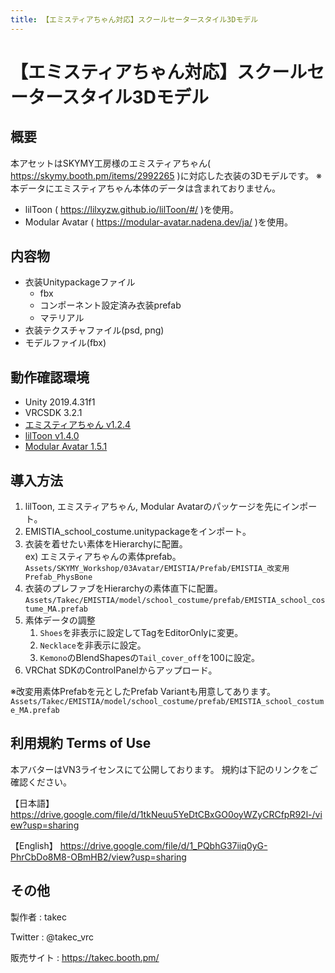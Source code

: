 ```yaml
---
title: 【エミスティアちゃん対応】スクールセータースタイル3Dモデル
---
```


# 【エミスティアちゃん対応】スクールセータースタイル3Dモデル

## 概要
本アセットはSKYMY工房様のエミスティアちゃん( https://skymy.booth.pm/items/2992265 )に対応した衣装の3Dモデルです。
※本データにエミスティアちゃん本体のデータは含まれておりません。

* lilToon ( https://lilxyzw.github.io/lilToon/#/ )を使用。
* Modular Avatar ( https://modular-avatar.nadena.dev/ja/ )を使用。

## 内容物
* 衣装Unitypackageファイル
  * fbx
  * コンポーネント設定済み衣装prefab
  * マテリアル
* 衣装テクスチャファイル(psd, png)
* モデルファイル(fbx)

## 動作確認環境
* Unity 2019.4.31f1
* VRCSDK 3.2.1
* [エミスティアちゃん v1.2.4](https://skymy.booth.pm/items/2992265)
* [lilToon v1.4.0](https://lilxyzw.github.io/lilToon/#/)
* [Modular Avatar 1.5.1](https://modular-avatar.nadena.dev/ja/)

## 導入方法
1. lilToon, エミスティアちゃん, Modular Avatarのパッケージを先にインポート。
2. EMISTIA_school_costume.unitypackageをインポート。
3. 衣装を着せたい素体をHierarchyに配置。  
   ex) エミスティアちゃんの素体prefab。  
   `Assets/SKYMY_Workshop/03Avatar/EMISTIA/Prefab/EMISTIA_改変用Prefab_PhysBone`
4. 衣装のプレファブをHierarchyの素体直下に配置。
   `Assets/Takec/EMISTIA/model/school_costume/prefab/EMISTIA_school_costume_MA.prefab`
5. 素体データの調整
   1. `Shoes`を非表示に設定してTagをEditorOnlyに変更。
   2. `Necklace`を非表示に設定。
   3. `Kemono`のBlendShapesの`Tail_cover_off`を100に設定。
6. VRChat SDKのControlPanelからアップロード。

※改変用素体Prefabを元としたPrefab Variantも用意してあります。  
`Assets/Takec/EMISTIA/model/school_costume/prefab/EMISTIA_school_costume_MA.prefab`

## 利用規約 Terms of Use
本アバターはVN3ライセンスにて公開しております。
規約は下記のリンクをご確認ください。

【日本語】
https://drive.google.com/file/d/1tkNeuu5YeDtCBxGO0oyWZyCRCfpR92l-/view?usp=sharing

【English】
https://drive.google.com/file/d/1_PQbhG37iiq0yG-PhrCbDo8M8-OBmHB2/view?usp=sharing

## その他
製作者
: takec

Twitter
: @takec_vrc

販売サイト
: https://takec.booth.pm/
